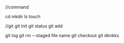//command

cd
mkdir
ls 
touch

//git
git init
git status
git add <file name>

git log
git rm --staged file name
git checkout
git dknkks